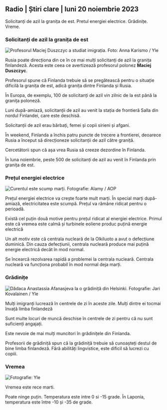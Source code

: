 ## Radio \| Știri clare \| luni 20 noiembrie 2023

Solicitanți de azil la granița de est. Pretul energiei electrice. Grădinițe. Vreme.

### Solicitanți de azil la granița de est

![Profesorul Maciej Duszczyc a studiat imigrația. Foto: Anna Karismo / Yle](https://images.cdn.yle.fi/image/upload/c_crop,h_2268,w_4028,x_0,y_0/ar_1.777777777777777,c_fill,g_faces,h_675,w_p_1201.q_auto:eco/f_auto/fl_lossy/v1700423531/39-1203119655a67178e33b)

Rusia poate direcționa din ce în ce mai mulți solicitanți de azil la granița finlandeză. Acesta este ceea ce avertizează profesorul polonez **Maciej Duszczyc**.

Profesorul spune că Finlanda trebuie să se pregătească pentru o situație dificilă la granița de est, adică granița dintre Finlanda și Rusia.

În Europa, de exemplu, 100 de solicitanți de azil vin zilnic de la est până la granița poloneză.

Luni după-amiază, solicitanții de azil au venit la stația de frontieră Salla din nordul Finlandei, care este deschisă.

Solicitanții de azil erau bărbați, femei și copii sirieni și afgani.

În weekend, Finlanda a închis patru puncte de trecere a frontierei, deoarece Rusia a început să direcționeze solicitanții de azil către graniță.

Cercetătorii spun că așa vrea Rusia să creeze dezordine în Finlanda.

În luna noiembrie, peste 500 de solicitanți de azil au venit în Finlanda prin granița de est.

### Prețul energiei electrice

![Curentul este scump marți. Fotografie: Alamy / AOP](https://images.cdn.yle.fi/image/upload/c_crop,h_3375,w_6000,x_0,y_467/ar_1.77777777777777,c_fill,g_faces,h_675,w_qp_1201/0d/qr_auto.:eco/f_auto/fl_lossy/v1691842960/39-106121063c8f48238bcf)

Prețul energiei electrice va crește foarte mult marți. În special marți după-amiază, electricitatea este scumpă. Prețul va rămâne ridicat pentru o perioadă.

Există cel puțin două motive pentru prețul ridicat al energiei electrice. Primul este că vremea este calmă și turbinele eoliene produc puțină energie electrică

Un alt motiv este că centrala nucleară de la Olkiluoto a avut o defecțiune duminică. Din cauza defecțiunii, centrala nucleară produce mai puțină energie electrică decât în mod normal.

Se încearcă rezolvarea rapidă a problemei la centrala nucleară. Centrala nucleară va funcționa probabil în mod normal deja marți.

### Grădinițe

![Dădaca Anastassia Afanasjeva la o grădiniță din Helsinki. Fotografie: Jari Kovalainen / Yle](https://images.cdn.yle.fi/image/upload/c_crop,h_3375,w_6000,x_0,y_134/ar_1.7777777777777777,c_fill,g_faces,h_1275,w_1270.q_auto:eco/f_auto/fl_lossy/v1700133967/39-12015336555f596ca4eb)

Mulți imigranți lucrează în centrele de zi în aceste zile. Mulți dintre ei tocmai învață limba finlandeză

Sunt multe locuri de muncă deschise în centrele de zi pentru că nu sunt suficienți angajați.

Este nevoie de mai mulți muncitori în grădinițele din Finlanda.

Profesorii de grădiniță spun că la grădiniță trebuie să cunoașteți destul de bine limba finlandeză. Fără abilități lingvistice, este dificil să lucrezi cu copiii.

### Vremea

![ Fotografie: Yle](https://images.cdn.yle.fi/image/upload/c_crop,h_1080,w_1919,x_0,y_0/ar_1.777777777777777,c_fill,g_faces,h_675,w_1201/0dp_r_auto.:eco/f_auto/fl_lossy/v1700492173/39-1203681655b7364e6c83)

Vremea este rece marti.

Poate ninge puțin. Temperatura este intre 0 si -15 grade. În Laponia, temperatura este între -10 și -35 de grade.